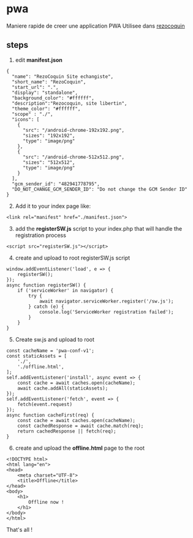 # pwa
Maniere rapide de creer une application PWA
Utilisee dans [rezocoquin](www.rezocoquin.com)


## steps 
1. edit **manifest.json**
```
{
  "name": "RezoCoquin Site echangiste",
  "short_name": "RezoCoquin",
  "start_url": ".",
  "display": "standalone",
  "background_color": "#ffffff",
  "description":"Rezocoquin, site libertin",
  "theme_color": "#ffffff",
  "scope" : "./",
  "icons": [
    {
      "src": "/android-chrome-192x192.png",
      "sizes": "192x192",
      "type": "image/png"
    },
    {
      "src": "/android-chrome-512x512.png",
      "sizes": "512x512",
      "type": "image/png"
    }
  ],
  "gcm_sender_id": "482941778795",
  "DO_NOT_CHANGE_GCM_SENDER_ID": "Do not change the GCM Sender ID"
}
```

2. Add it to your index page like:
```
<link rel="manifest" href="./manifest.json">
```
3. add the **registerSW.js** script to your index.php that will handle the registration process
```
<script src="registerSW.js"></script>
```
4. create and upload to root registerSW.js script

```
window.addEventListener('load', e => {
    registerSW();
});
async function registerSW() {
    if ('serviceWorker' in navigator) {
        try {
            await navigator.serviceWorker.register('/sw.js');
        } catch (e) {
            console.log('ServiceWorker registration failed');
        }
    }
}
```
5. Create sw.js and upload to root  
```
const cacheName = 'pwa-conf-v1';
const staticAssets = [
    './',
    './offline.html',
];
self.addEventListener('install', async event => {
    const cache = await caches.open(cacheName);
    await cache.addAll(staticAssets);
});
self.addEventListener('fetch', event => {
    fetch(event.request)
});
async function cacheFirst(req) {
    const cache = await caches.open(cacheName);
    const cachedResponse = await cache.match(req);
    return cachedResponse || fetch(req);
}

```
6. create and upload the **offline.html** page to the root
```
<!DOCTYPE html>
<html lang="en">
<head>
    <meta charset="UTF-8">
    <title>Offline</title>
</head>
<body>
    <h1>
        Offline now !
    </h1>
</body>
</html>
```


That's all !
